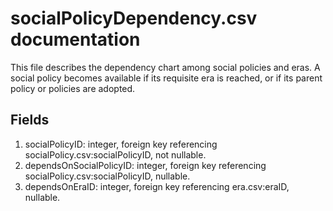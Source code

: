 # socialPolicyDependency.csv documentation

This file describes the dependency chart among social policies and eras. A social policy becomes available if its requisite era is reached, or if its parent policy or policies are adopted.

## Fields
1. socialPolicyID: integer, foreign key referencing socialPolicy.csv:socialPolicyID, not nullable.
1. dependsOnSocialPolicyID: integer, foreign key referencing socialPolicy.csv:socialPolicyID, nullable.
1. dependsOnEraID: integer, foreign key referencing era.csv:eraID, nullable.